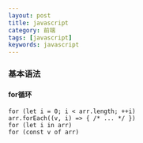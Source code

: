 ```yaml
---
layout: post
title: javascript
category: 前端
tags: [javascript]
keywords: javascript
---
```


### 基本语法

#### for循环
```
for (let i = 0; i < arr.length; ++i)
arr.forEach((v, i) => { /* ... */ })
for (let i in arr)
for (const v of arr)
```